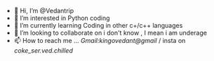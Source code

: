 - 👋 Hi, I’m @Vedantrip
- 👀 I’m interested in Python coding 
- 🌱 I’m currently learning Coding in other c+/c++ languages 
- 💞️ I’m looking to collaborate on i don't know , I mean i am underage
- 📫 How to reach me ... *Gmail:kingovedant@gmail* / insta on *coke_ser.ved.chilled*

<!---
Vedantrip/Vedantrip is a ✨ special ✨ repository because its `README.md` (this file) appears on your GitHub profile.
You can click the Preview link to take a look at your changes.
--->
